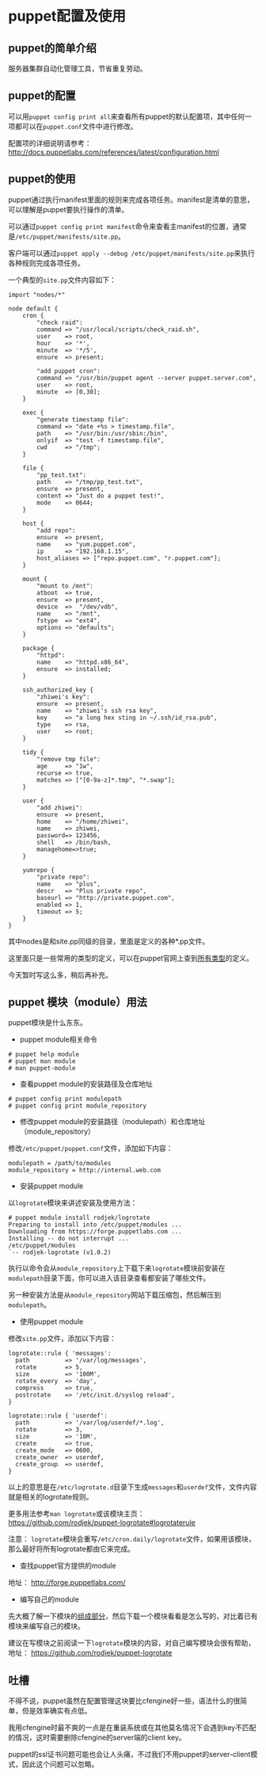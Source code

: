 # puppet配置及使用

## puppet的简单介绍

服务器集群自动化管理工具，节省重复劳动。

## puppet的配置

可以用`puppet config print all`来查看所有puppet的默认配置项，其中任何一项都可以在`puppet.conf`文件中进行修改。

配置项的详细说明请参考： <http://docs.puppetlabs.com/references/latest/configuration.html>

## puppet的使用

puppet通过执行manifest里面的规则来完成各项任务。manifest是清单的意思，可以理解是puppet要执行操作的清单。

可以通过`puppet config print manifest`命令来查看主manifest的位置，通常是`/etc/puppet/manifests/site.pp`。

客户端可以通过`puppet apply --debug /etc/puppet/manifests/site.pp`来执行各种规则完成各项任务。

一个典型的`site.pp`文件内容如下：

```
import "nodes/*"

node default {
    cron {
        "check raid":
        command => "/usr/local/scripts/check_raid.sh",
        user    => root,
        hour    => '*',
        minute  => '*/5',
        ensure  => present;

        "add puppet cron":
        command => "/usr/bin/puppet agent --server puppet.server.com",
        user    => root,
        minute  => [0,30];
    }

    exec {
        "generate timestamp file":
        command => "date +%s > timestamp.file",
        path    => "/usr/bin:/usr/sbin:/bin",
        onlyif  => "test -f timestamp.file",
        cwd     => "/tmp";
    }

    file {
        "pp_test.txt":
        path    => "/tmp/pp_test.txt",
        ensure  => present,
        content => "Just do a puppet test!",
        mode    => 0644;
    }

    host {
        "add repo":
        ensure  => present,
        name    => "yum.puppet.com",
        ip      => "192.168.1.15",
        host_aliases => ["repo.puppet.com", "r.puppet.com"];
    }

    mount {
        "mount to /mnt":
        atboot  => true,
        ensure  => present,
        device  =>  "/dev/vdb",
        name    => "/mnt",
        fstype  => "ext4",
        options => "defaults";
    }

    package {
        "httpd":
        name    => "httpd.x86_64",
        ensure  => installed;
    }

    ssh_authorized_key {
        "zhiwei's key":
        ensure  => present,
        name    => "zhiwei's ssh rsa key",
        key     => "a long hex sting in ~/.ssh/id_rsa.pub",
        type    => rsa,
        user    => root;
    }

    tidy {
        "remove tmp file":
        age     => "1w",
        recurse => true,
        matches => ["[0-9a-z]*.tmp", "*.swap"];
    }

    user {
        "add zhiwei":
        ensure  => present,
        home    => "/home/zhiwei",
        name    => zhiwei,
        password=> 123456,
        shell   => /bin/bash,
        managehome=>true;
    }

    yumrepo {
        "private repo":
        name    => "plus",
        descr   => "Plus private repo",
        baseurl => "http://private.puppet.com",
        enabled => 1,
        timeout => 5;
    }
}
```

其中nodes是和site.pp同级的目录，里面是定义的各种*.pp文件。

这里面只是一些常用的类型的定义，可以在puppet官网上查到[所有类型][all-type]的定义。

今天暂时写这么多，稍后再补充。

[all-type]: http://docs.puppetlabs.com/references/latest/type.html

## puppet 模块（module）用法

puppet模块是什么东东。

* puppet module相关命令

```
# puppet help module
# puppet man module
# man puppet-module
```

* 查看puppet module的安装路径及仓库地址

```
# puppet config print modulepath
# puppet config print module_repository
```

* 修改puppet module的安装路径（modulepath）和仓库地址（module_repository）

修改`/etc/puppet/puppet.conf`文件，添加如下内容：

```
modulepath = /path/to/modules
module_repository = http://internal.web.com
```

* 安装puppet module

以`logrotate`模块来讲述安装及使用方法：

```
# puppet module install rodjek/logrotate
Preparing to install into /etc/puppet/modules ...
Downloading from https://forge.puppetlabs.com ...
Installing -- do not interrupt ...
/etc/puppet/modules
`-- rodjek-logrotate (v1.0.2)
```

执行以命令会从`module_repository`上下载下来`logrotate`模块前安装在`modulepath`目录下面，你可以进入该目录查看都安装了哪些文件。

另一种安装方法是从`module_repository`网站下载压缩包，然后解压到`modulepath`。

* 使用puppet module

修改`site.pp`文件，添加以下内容：

```
logrotate::rule { 'messages':
  path          => '/var/log/messages',
  rotate        => 5,
  size          => '100M',
  rotate_every  => 'day',
  compress      => true,
  postrotate    => '/etc/init.d/syslog reload',
}

logrotate::rule { 'userdef':
  path          => '/var/log/userdef/*.log',
  rotate        => 3,
  size          => '10M',
  create        => true,
  create_mode   => 0600,
  create_owner  => userdef,
  create_group  => userdef,
}
```

以上的意思是在`/etc/logrotate.d`目录下生成`messages`和`userdef`文件，文件内容就是相关的logrotate规则。

更多用法参考`man logrotate`或该模块主页： <https://github.com/rodjek/puppet-logrotate#logrotaterule>

注意： `logrotate`模块会重写`/etc/cron.daily/logrotate`文件，如果用该模块，那么最好将所有logrotate都由它来完成。

* 查找puppet官方提供的module

地址： <http://forge.puppetlabs.com/>

* 编写自己的module

先大概了解一下模块的[组成部分][module-layout]，然后下载一个模块看看是怎么写的，对比着已有模块来编写自己的模块。

建议在写模块之前阅读一下`logrotate`模块的内容，对自己编写模块会很有帮助，地址： <https://github.com/rodjek/puppet-logrotate>

[module-layout]: http://docs.puppetlabs.com/puppet/2.7/reference/modules_fundamentals.html#module-layout

## 吐槽

不得不说，puppet虽然在配置管理这块要比cfengine好一些，语法什么的很简单，但是效率确实有点低。

我用cfengine时最不爽的一点是在重装系统或在其他莫名情况下会遇到key不匹配的情况，这时需要删除cfengine的server端的client key。

puppet的ssl证书问题可能也会让人头痛，不过我们不用puppet的server-client模式，因此这个问题可以忽略。
